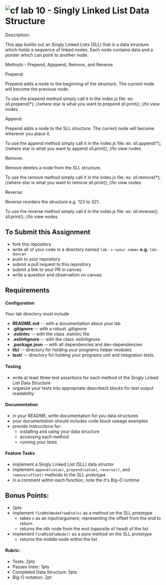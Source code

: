 ![cf](http://i.imgur.com/7v5ASc8.png) lab 10 - Singly Linked List Data Structure
====
Description:

This app builds out an Singly Linked Lists (SLL) that is a data structure which holds a sequence of linked nodes. Each node contains data and a pointer which can point to another node.

Methods - Prepend, Apppend, Remove, and Reverse

Prepend:

Prepend adds a node to the beginning of the structure.  The current node will become the previous node.  

To use the prepend method simply call it in the index.js file:
  ex: sll.prepend(*); //where star is what you want to prepend
      sll.print(); //to view nodes

Append:

Prepend adds a node to the SLL structure.  The current node will become wherever you place it. 

To use the append method simply call it in the index.js file:
  ex: sll.append(*); //where star is what you want to append
      sll.print(); //to view nodes

Remove:

Remove deletes a node from the SLL structure.  

To use the remove method simply call it in the index.js file:
  ex: sll.remove(*); //where star is what you want to remove
      sll.print(); //to view nodes

Reverse:

Reverse reorders the structure e.g. 123 to 321.  

To use the reverse method simply call it in the index.js file:
  ex: sll.reverse(); 
      sll.print(); //to view nodes



## To Submit this Assignment
  * fork this repository
  * write all of your code in a directory named `lab-` + `<your name>` **e.g.** `lab-duncan`
  * push to your repository
  * submit a pull request to this repository
  * submit a link to your PR in canvas
  * write a question and observation on canvas

## Requirements  
#### Configuration  
  <!-- list of files, configurations, tools, etc that are required -->
  Your lab directory must include  
  * **README.md** -- with a documentation about your lab
  * **.gitignore** -- with a robust .gitignore
  * **.eslintrc** -- with the class .eslintrc file
  * **.eslintignore** -- with the class .eslintignore
  * **.package.json** -- with all dependencies and dev-dependencies
  * **lib/** -- directory for holding your programs helper modules
  * **test/** -- directory for holding your programs unit and integration tests

#### Testing  
  * write at least three test assertions for each method of the Singly Linked List Data Structure
  * organize your tests into appropriate describe/it blocks for test output readability

####  Documentation  
  * in your README, write documentation for you data structures
  * your documentation should includes code block useage examples
  * provide instructions for:
    * installing and using your data structure
    * accessing each method
    * running your tests

#### Feature Tasks  
* implement a Singly Linked List (SLL) data structor  
* implement `append(value)`, `prepend(value)`, `reverse()`, and `remove(offset)` methods to the SLL prototype
* in a comment within each function, note the it's Big-O runtime

## Bonus Points:
  * 2pts
  * implement `findNthNodeFromEnd(n)` as a method on the SLL prototype
    * takes `n` as an input/argument, representing the offset from the end to return
    * returns the nth node from the end (opposite of head) of the list
  * implement `findMiddleNode()` as a pure method on the SLL prototype
    * returns the middle node within the list

#### Rubric:
  * Tests: 2pts
  * Passes linter: 1pts
  * Completed Data Structure: 5pts
  * Big-O notation: 2pt
